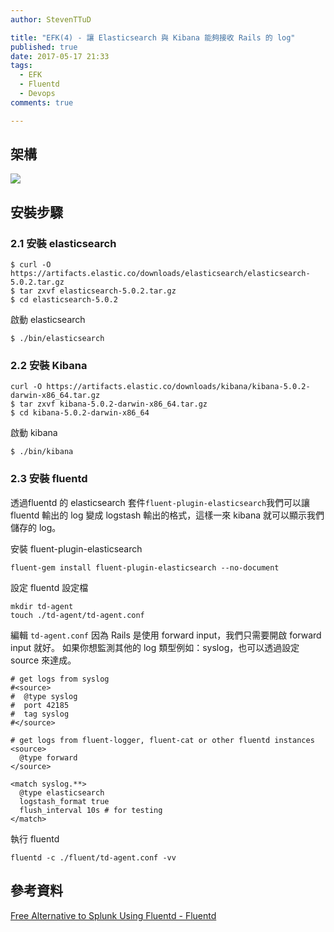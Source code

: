 ```yaml
---
author: StevenTTuD

title: "EFK(4) - 讓 Elasticsearch 與 Kibana 能夠接收 Rails 的 log"
published: true
date: 2017-05-17 21:33
tags:
  - EFK
  - Fluentd
  - Devops
comments: true

---
```


## 架構

![](https://lh3.googleusercontent.com/-d5gQhHd4ylM/WSKepoR8vPI/AAAAAAAAKyc/0BxPY3iDqEkpUttT907x5q__p1z2Cgy1wCHM/I/14943188485356.jpg)

## 安裝步驟

### 2.1 安裝 elasticsearch

```
$ curl -O https://artifacts.elastic.co/downloads/elasticsearch/elasticsearch-5.0.2.tar.gz
$ tar zxvf elasticsearch-5.0.2.tar.gz
$ cd elasticsearch-5.0.2
```

啟動 elasticsearch

```
$ ./bin/elasticsearch
```

### 2.2 安裝 Kibana

```
curl -O https://artifacts.elastic.co/downloads/kibana/kibana-5.0.2-darwin-x86_64.tar.gz
$ tar zxvf kibana-5.0.2-darwin-x86_64.tar.gz
$ cd kibana-5.0.2-darwin-x86_64
```

啟動 kibana

```
$ ./bin/kibana
```

### 2.3 安裝 fluentd

透過fluentd 的 elasticsearch 套件`fluent-plugin-elasticsearch`我們可以讓 fluentd 輸出的 log 變成 logstash 輸出的格式，這樣一來 kibana 就可以顯示我們儲存的 log。

安裝 fluent-plugin-elasticsearch

```
fluent-gem install fluent-plugin-elasticsearch --no-document
```

設定 fluentd 設定檔

```
mkdir td-agent
touch ./td-agent/td-agent.conf
```

編輯 `td-agent.conf`
因為 Rails 是使用 forward input，我們只需要開啟 forward input 就好。
如果你想監測其他的 log 類型例如：syslog，也可以透過設定 source 來達成。

```
# get logs from syslog
#<source>
#  @type syslog
#  port 42185
#  tag syslog
#</source>

# get logs from fluent-logger, fluent-cat or other fluentd instances
<source>
  @type forward
</source>

<match syslog.**>
  @type elasticsearch
  logstash_format true
  flush_interval 10s # for testing
</match>
```

執行 fluentd

```
fluentd -c ./fluent/td-agent.conf -vv
```

## 參考資料

[Free Alternative to Splunk Using Fluentd - Fluentd](http://docs.fluentd.org/v0.12/articles/free-alternative-to-splunk-by-fluentd)
